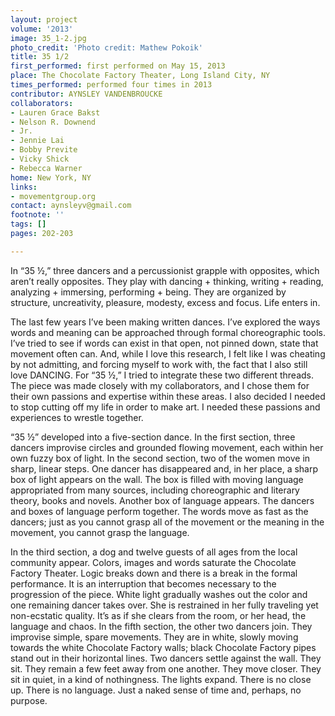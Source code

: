 ```yaml
---
layout: project
volume: '2013'
image: 35_1-2.jpg
photo_credit: 'Photo credit: Mathew Pokoik'
title: 35 1/2
first_performed: first performed on May 15, 2013
place: The Chocolate Factory Theater, Long Island City, NY
times_performed: performed four times in 2013
contributor: AYNSLEY VANDENBROUCKE
collaborators:
- Lauren Grace Bakst
- Nelson R. Downend
- Jr.
- Jennie Lai
- Bobby Previte
- Vicky Shick
- Rebecca Warner
home: New York, NY
links:
- movementgroup.org
contact: aynsleyv@gmail.com
footnote: ''
tags: []
pages: 202-203

---
```


In “35 ½,” three dancers and a percussionist grapple with opposites, which aren’t really opposites. They play with dancing + thinking, writing + reading, analyzing + immersing, performing + being. They are organized by structure, uncreativity, pleasure, modesty, excess and focus. Life enters in.

The last few years I’ve been making written dances. I’ve explored the ways words and meaning can be approached through formal choreographic tools. I’ve tried to see if words can exist in that open, not pinned down, state that movement often can. And, while I love this research, I felt like I was cheating by not admitting, and forcing myself to work with, the fact that I also still love DANCING. For “35 ½,” I tried to integrate these two different threads. The piece was made closely with my collaborators, and I chose them for their own passions and expertise within these areas. I also decided I needed to stop cutting off my life in order to make art. I needed these passions and experiences to wrestle together.

“35 ½” developed into a five-section dance. In the first section, three dancers improvise circles and grounded flowing movement, each within her own fuzzy box of light. In the second section, two of the women move in sharp, linear steps. One dancer has disappeared and, in her place, a sharp box of light appears on the wall. The box is filled with moving language appropriated from many sources, including choreographic and literary theory, books and novels. Another box of language appears. The dancers and boxes of language perform together. The words move as fast as the dancers; just as you cannot grasp all of the movement or the meaning in the movement, you cannot grasp the language.

In the third section, a dog and twelve guests of all ages from the local community appear. Colors, images and words saturate the Chocolate Factory Theater. Logic breaks down and there is a break in the formal performance. It is an interruption that becomes necessary to the progression of the piece. White light gradually washes out the color and one remaining dancer takes over. She is restrained in her fully traveling yet non-ecstatic quality. It’s as if she clears from the room, or her head, the language and chaos. In the fifth section, the other two dancers join. They improvise simple, spare movements. They are in white, slowly moving towards the white Chocolate Factory walls; black Chocolate Factory pipes stand out in their horizontal lines. Two dancers settle against the wall. They sit. They remain a few feet away from one another. They move closer. They sit in quiet, in a kind of nothingness. The lights expand. There is no close up. There is no language. Just a naked sense of time and, perhaps, no purpose.
